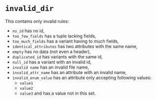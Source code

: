 # `invalid_dir`

This contains only invalid rules:

- `no_id` has no id,
- `too_few_fields` has a tuple lacking fields,
- `too_much_fields` has a variant having to much fields,
- `identical_attributes` has two attributes with the same name,
- `empty` has no data (not even a header),
- `duplicated_id` has variants with the same id,
- `null_id` has a variant with an invalid id,
- `invalid name` has an invalid file name,
- `invalid_attr_name` has an attribute with an invalid name,
- `invalid_enum_value` has an attribute only accepting following values:
  - `value1`
  - `value2`
  - `value3`
  and has a value not in this set.
